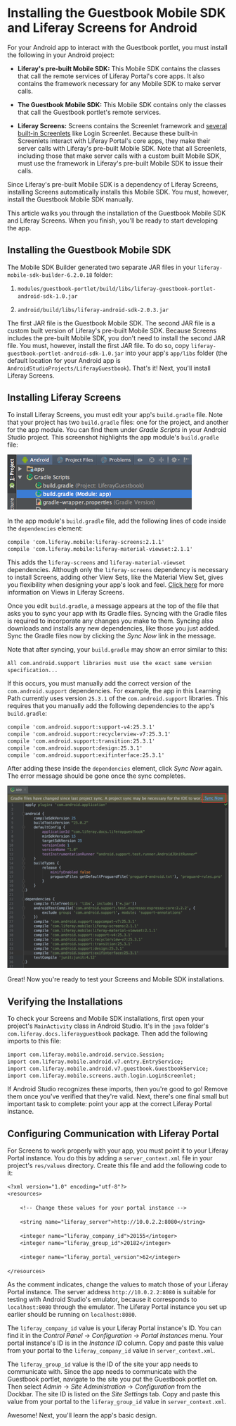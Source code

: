 # Installing the Guestbook Mobile SDK and Liferay Screens for Android [](id=installing-the-guestbook-mobile-sdk-and-liferay-screens-for-android)

For your Android app to interact with the Guestbook portlet, you must install 
the following in your Android project:

- **Liferay's pre-built Mobile SDK:** This Mobile SDK contains the classes that 
  call the remote services of Liferay Portal's core apps. It also contains the 
  framework necessary for any Mobile SDK to make server calls. 

- **The Guestbook Mobile SDK:** This Mobile SDK contains only the classes that 
  call the Guestbook portlet's remote services. 

- **Liferay Screens:** Screens contains the Screenlet framework and 
  [several built-in Screenlets](/develop/reference/-/knowledge_base/7-0/screenlets-in-liferay-screens-for-android) 
  like Login Screenlet. Because these built-in Screenlets interact with  Liferay
  Portal's core apps, they make their server calls with Liferay's pre-built
  Mobile SDK. Note that all Screenlets, including those that make server calls
  with a custom built Mobile SDK, must use the framework in Liferay's pre-built
  Mobile SDK to issue their calls. 

Since Liferay's pre-built Mobile SDK is a dependency of Liferay Screens, 
installing Screens automatically installs this Mobile SDK. You must, however, 
install the Guestbook Mobile SDK manually. 

This article walks you through the installation of the Guestbook Mobile SDK and 
Liferay Screens. When you finish, you'll be ready to start developing the app. 

## Installing the Guestbook Mobile SDK [](id=installing-the-guestbook-mobile-sdk)

The Mobile SDK Builder generated two separate JAR files in your 
`liferay-mobile-sdk-builder-6.2.0.18` folder: 

1. `modules/guestbook-portlet/build/libs/liferay-guestbook-portlet-android-sdk-1.0.jar`

2. `android/build/libs/liferay-android-sdk-2.0.3.jar`

The first JAR file is the Guestbook Mobile SDK. The second JAR file is a custom 
built version of Liferay's pre-built Mobile SDK. Because Screens includes the 
pre-built Mobile SDK, you don't need to install the second JAR file. You must, 
however, install the first JAR file. To do so, copy 
`liferay-guestbook-portlet-android-sdk-1.0.jar` into your app's `app/libs` 
folder (the default location for your Android app is 
`AndroidStudioProjects/LiferayGuestbook`). That's it! Next, you'll install 
Liferay Screens. 

## Installing Liferay Screens [](id=installing-liferay-screens)

To install Liferay Screens, you must edit your app's `build.gradle` file. Note 
that your project has two `build.gradle` files: one for the project, and another 
for the app module. You can find them under *Gradle Scripts* in your Android 
Studio project. This screenshot highlights the app module's `build.gradle` file: 

![Figure 1: The app module's `build.gradle` file.](../../../images/android-build-gradle-app-module.png)

In the app module's `build.gradle` file, add the following lines of code inside 
the `dependencies` element: 

    compile 'com.liferay.mobile:liferay-screens:2.1.1'
    compile 'com.liferay.mobile:liferay-material-viewset:2.1.1'

This adds the `liferay-screens` and `liferay-material-viewset` dependencies. 
Although only the `liferay-screens` dependency is necessary to install Screens, 
adding other View Sets, like the Material View Set, gives you flexibility when 
designing your app's look and feel. 
[Click here](/develop/tutorials/-/knowledge_base/7-0/using-views-in-android-screenlets) 
for more information on Views in Liferay Screens. 

Once you edit `build.gradle`, a message appears at the top of the file that asks 
you to sync your app with its Gradle files. Syncing with the Gradle files is 
required to incorporate any changes you make to them. Syncing also downloads and 
installs any new dependencies, like those you just added. Sync the Gradle files 
now by clicking the *Sync Now* link in the message. 

Note that after syncing, your `build.gradle` may show an error similar to this: 

    All com.android.support libraries must use the exact same version specification...

If this occurs, you must manually add the correct version of the 
`com.android.support` dependencies. For example, the app in this Learning Path 
currently uses version `25.3.1` of the `com.android.support` libraries. This 
requires that you manually add the following dependencies to the app's 
`build.gradle`: 

    compile 'com.android.support:support-v4:25.3.1'
    compile 'com.android.support:recyclerview-v7:25.3.1'
    compile 'com.android.support:transition:25.3.1'
    compile 'com.android.support:design:25.3.1'
    compile 'com.android.support:exifinterface:25.3.1'

After adding these inside the `dependencies` element, click *Sync Now* again. 
The error message should be gone once the sync completes.

![Figure 2: After editing the app module's `build.gradle` file, click *Sync Now* to incorporate the changes in your app.](../../../images/android-build-gradle-sync.png)

Great! Now you're ready to test your Screens and Mobile SDK installations. 

## Verifying the Installations [](id=verifying-the-installations)

To check your Screens and Mobile SDK installations, first open your project's 
`MainActivity` class in Android Studio. It's in the `java` folder's
`com.liferay.docs.liferayguestbook` package. Then add the following imports to 
this file: 

    import com.liferay.mobile.android.service.Session;
    import com.liferay.mobile.android.v7.entry.EntryService;
    import com.liferay.mobile.android.v7.guestbook.GuestbookService;
    import com.liferay.mobile.screens.auth.login.LoginScreenlet;

If Android Studio recognizes these imports, then you're good to go! Remove them 
once you've verified that they're valid. Next, there's one final small but 
important task to complete: point your app at the correct Liferay Portal 
instance. 

## Configuring Communication with Liferay Portal [](id=configuring-communication-with-liferay)

For Screens to work properly with your app, you must point it to your Liferay
Portal instance. You do this by adding a `server_context.xml` file in your
project's  `res/values` directory. Create this file and add the following code
to it: 

    <?xml version="1.0" encoding="utf-8"?>
    <resources>

        <!-- Change these values for your portal instance -->

        <string name="liferay_server">http://10.0.2.2:8080</string>

        <integer name="liferay_company_id">20155</integer>
        <integer name="liferay_group_id">20182</integer>

        <integer name="liferay_portal_version">62</integer>

    </resources>

As the comment indicates, change the values to match those of your Liferay
Portal instance. The server address `http://10.0.2.2:8080` is suitable for
testing with Android Studio's emulator, because it corresponds to 
`localhost:8080` through the emulator. The Liferay Portal instance you set up 
earlier should be running on `localhost:8080`. 

The `liferay_company_id` value is your Liferay Portal instance's ID. You can 
find it in the *Control Panel* &rarr; *Configuration* &rarr; *Portal Instances* 
menu. Your portal instance's ID is in the *Instance ID* column. Copy and paste 
this value from your portal to the `liferay_company_id` value in 
`server_context.xml`. 

The `liferay_group_id` value is the ID of the site your app needs to communicate 
with. Since the app needs to communicate with the Guestbook portlet, navigate to 
the site you put the Guestbook portlet on. Then select 
*Admin* &rarr; *Site Administration* &rarr; *Configuration* from the Dockbar. 
The site ID is listed on the *Site Settings* tab. Copy and paste this value 
from your portal to the `liferay_group_id` value in `server_context.xml`. 

Awesome! Next, you'll learn the app's basic design. 

